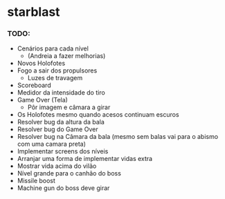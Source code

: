 # starblast

### TODO:
+ Cenários para cada nível
    - (Andreia a fazer melhorias)
+ Novos Holofotes
+ Fogo a sair dos propulsores
    - Luzes de travagem
+ Scoreboard
+ Medidor da intensidade do tiro
+ Game Over (Tela)
    - Pôr imagem e câmara a girar
+ Os Holofotes mesmo quando acesos continuam escuros
+ Resolver bug da altura da bala
+ Resolver bug do Game Over
+ Resolver bug na Câmara da bala (mesmo sem balas vai para o abismo com uma camara preta)
+ Implementar screens dos níveis
+ Arranjar uma forma de implementar vidas extra
+ Mostrar vida acima do vilão
+ Nível grande para o canhão do boss
+ Missile boost
+ Machine gun do boss deve girar
